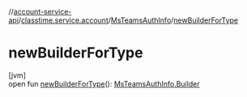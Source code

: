//[account-service-api](../../../index.md)/[classtime.service.account](../index.md)/[MsTeamsAuthInfo](index.md)/[newBuilderForType](new-builder-for-type.md)

# newBuilderForType

[jvm]\
open fun [newBuilderForType](new-builder-for-type.md)(): [MsTeamsAuthInfo.Builder](-builder/index.md)
